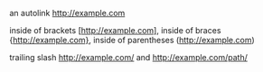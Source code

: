 an autolink http://example.com

inside of brackets [http://example.com], inside of braces {http://example.com},  inside of parentheses (http://example.com)

trailing slash http://example.com/ and http://example.com/path/